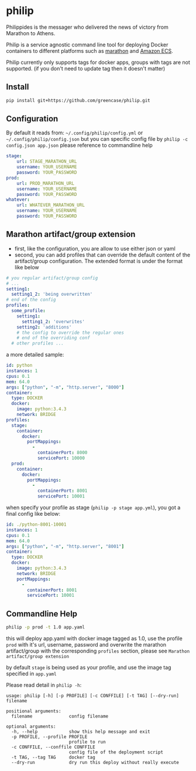 # philip
Philippides is the messager who delivered the news of victory from Marathon to Athens.

Philip is a service agnostic command line tool for deploying Docker containers to different platforms such as [marathon](https://mesosphere.github.com/marathon/) and [Amazon ECS](https://aws.amazon.com/ecs/).

Philip currently only supports tags for docker apps, groups with tags are not supported. (if you don't need to update tag then it doesn't matter)

## Install
``` bash
pip install git+https://github.com/greencase/philip.git
```

## Configuration
By default it reads from:
`~/.config/philip/config.yml` or `~/.config/philip/config.json`
but you can specific config file by `philip -c config.json app.json` please reference to commandline help

``` yaml
stage:
    url: STAGE_MARATHON_URL
    username: YOUR_USERNAME
    password: YOUR_PASSWORD
prod:
    url: PROD_MARATHON_URL
    username: YOUR_USERNAME
    password: YOUR_PASSWORD
whatever:
    url: WHATEVER_MARATHON_URL
    username: YOUR_USERNAME
    password: YOUR_PASSWORD
```

## Marathon artifact/group extension
- first, like the configuration, you are allow to use either json or yaml
- second, you can add profiles that can override the default content of the artifact/group configuration. The extended format is under the format like below

``` yaml
# you regular artifact/group config
# ...
setting1:
  setting1_2: 'being overwritten'
# end of the config
profiles:
  some_profile:
    setting1:
      setting1_2: 'overwrites'
    setting2: 'additions'
    # the config to override the regular ones
    # end of the overriding conf
  # other profiles ...
```

a more detailed sample:
``` yaml
id: python
instances: 1
cpus: 0.1
mem: 64.0
args: ["python", "-m", "http.server", "8000"]
container:
  type: DOCKER
  docker:
    image: python:3.4.3
    network: BRIDGE
profiles:
  stage:
    container:
      docker:
        portMappings:
          -
            containerPort: 8000
            servicePort: 10000
  prod:
    container:
      docker:
        portMappings:
          -
            containerPort: 8001
            servicePort: 10001
```

when specify your profile as stage (`philip -p stage app.yml`), you got a final config like below:

``` yaml
id: ./python-8001-10001
instances: 1
cpus: 0.1
mem: 64.0
args: ["python", "-m", "http.server", "8001"]
container:
  type: DOCKER
  docker:
    image: python:3.4.3
    network: BRIDGE
    portMappings:
      -
        containerPort: 8001
        servicePort: 10001
```

## Commandline Help
``` bash
philip -p prod -t 1.0 app.yaml
```
this will deploy app.yaml with docker image tagged as 1.0, use the profile `prod` with it's url, username, password and overwrite the marathon artifact/group with the corresponding `profiles` section, please see `Marathon artifact/group extension`

by default `stage` is being used as your profile, and use the image tag specified in `app.yaml`

Please read detail in `philip -h`: 
```
usage: philip [-h] [-p PROFILE] [-c CONFFILE] [-t TAG] [--dry-run] filename

positional arguments:
  filename              config filename

optional arguments:
  -h, --help            show this help message and exit
  -p PROFILE, --profile PROFILE
                        profile to run
  -c CONFFILE, --conffile CONFFILE
                        config file of the deployment script
  -t TAG, --tag TAG     docker tag
  --dry-run             dry run this deploy without really execute
```
